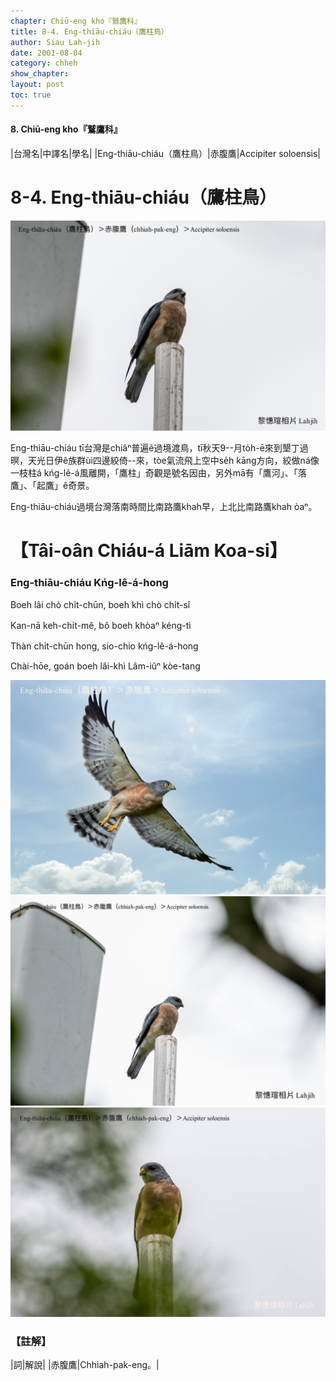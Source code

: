 ```yaml
---
chapter: Chiū-eng kho『鷲鷹科』
title: 8-4. Eng-thiāu-chiáu（鷹柱鳥）
author: Siau Lah-jih
date: 2001-08-04
category: chheh
show_chapter: 
layout: post
toc: true
---
```


#### 8. Chiū-eng kho『鷲鷹科』

|台灣名|中譯名|學名|
|Eng-thiāu-chiáu（鷹柱鳥）|赤腹鷹|Accipiter soloensis|


# 8-4. Eng-thiāu-chiáu（鷹柱鳥）


![](../too5/08/08-4-1.鷹柱鳥.jpg)



Eng-thiāu-chiáu tī台灣是chiâⁿ普遍ê過境渡鳥，tī秋天9--月to̍h-ē來到墾丁過暝，天光日伊ê族群ùi四邊絞倚--來，tòe氣流飛上空中se̍h kāng方向，絞做ná像一枝柱á kńg-lê-á風離開，「鷹柱」奇觀是號名因由，另外mā有「鷹河」、「落鷹」、「起鷹」ê奇景。

Eng-thiāu-chiáu過境台灣落南時間比南路鷹khah早，上北比南路鷹khah òaⁿ。
	


# 【Tâi-oân Chiáu-á Liām Koa-si】

### **Eng-thiāu-chiáu Kńg-lê-á-hong**

Boeh lâi chò chi̍t-chūn, boeh khì chò chi̍t-sî

Kan-nā keh-chi̍t-mê, bô boeh khòaⁿ kéng-tì

Thàn chi̍t-chūn hong, sio-chio kńg-lê-á-hong

Chài-hōe, goán boeh lâi-khì Lâm-iûⁿ kòe-tang


![](../too5/08/08-4-4.鷹柱鳥.jpg)
![](../too5/08/08-4-3.鷹柱鳥.jpg)
![](../too5/08/08-4-2.鷹柱鳥.jpg)


### 【註解】

|詞|解說|
|赤腹鷹|Chhiah-pak-eng。|
